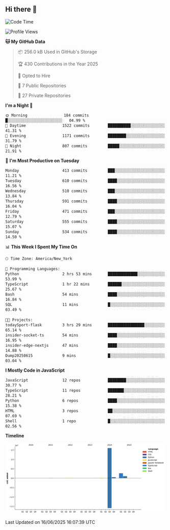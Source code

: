## Hi there 👋

<!--START_SECTION:waka-->
![Code Time](http://img.shields.io/badge/Code%20Time-340%20hrs%2059%20mins-blue)

![Profile Views](http://img.shields.io/badge/Profile%20Views-5-blue)

**🐱 My GitHub Data** 

> 📦 256.0 kB Used in GitHub's Storage 
 > 
> 🏆 430 Contributions in the Year 2025
 > 
> 💼 Opted to Hire
 > 
> 📜 7 Public Repositories 
 > 
> 🔑 27 Private Repositories 
 > 
**I'm a Night 🦉** 

```text
🌞 Morning                184 commits         █░░░░░░░░░░░░░░░░░░░░░░░░   04.99 % 
🌆 Daytime                1522 commits        ██████████░░░░░░░░░░░░░░░   41.31 % 
🌃 Evening                1171 commits        ████████░░░░░░░░░░░░░░░░░   31.79 % 
🌙 Night                  807 commits         █████░░░░░░░░░░░░░░░░░░░░   21.91 % 
```
📅 **I'm Most Productive on Tuesday** 

```text
Monday                   413 commits         ███░░░░░░░░░░░░░░░░░░░░░░   11.21 % 
Tuesday                  610 commits         ████░░░░░░░░░░░░░░░░░░░░░   16.56 % 
Wednesday                510 commits         ███░░░░░░░░░░░░░░░░░░░░░░   13.84 % 
Thursday                 591 commits         ████░░░░░░░░░░░░░░░░░░░░░   16.04 % 
Friday                   471 commits         ███░░░░░░░░░░░░░░░░░░░░░░   12.79 % 
Saturday                 555 commits         ████░░░░░░░░░░░░░░░░░░░░░   15.07 % 
Sunday                   534 commits         ████░░░░░░░░░░░░░░░░░░░░░   14.50 % 
```


📊 **This Week I Spent My Time On** 

```text
🕑︎ Time Zone: America/New_York

💬 Programming Languages: 
Python                   2 hrs 53 mins       █████████████░░░░░░░░░░░░   53.99 % 
TypeScript               1 hr 22 mins        ██████░░░░░░░░░░░░░░░░░░░   25.67 % 
Bash                     54 mins             ████░░░░░░░░░░░░░░░░░░░░░   16.84 % 
SQL                      11 mins             █░░░░░░░░░░░░░░░░░░░░░░░░   03.49 % 

🐱‍💻 Projects: 
todaySport-flask         3 hrs 29 mins       ████████████████░░░░░░░░░   65.14 % 
insider-socket-ts        54 mins             ████░░░░░░░░░░░░░░░░░░░░░   16.95 % 
insider-edge-nextjs      47 mins             ████░░░░░░░░░░░░░░░░░░░░░   14.88 % 
Dump20250615             9 mins              █░░░░░░░░░░░░░░░░░░░░░░░░   03.04 % 
```

**I Mostly Code in JavaScript** 

```text
JavaScript               12 repos            ████████░░░░░░░░░░░░░░░░░   30.77 % 
TypeScript               11 repos            ███████░░░░░░░░░░░░░░░░░░   28.21 % 
Python                   6 repos             ████░░░░░░░░░░░░░░░░░░░░░   15.38 % 
HTML                     3 repos             ██░░░░░░░░░░░░░░░░░░░░░░░   07.69 % 
Shell                    1 repo              █░░░░░░░░░░░░░░░░░░░░░░░░   02.56 % 
```



**Timeline**

![Lines of Code chart](https://raw.githubusercontent.com/dikshithvishnu/dikshithvishnu/main/assets/bar_graph.png)


 Last Updated on 16/06/2025 16:07:39 UTC
<!--END_SECTION:waka-->
